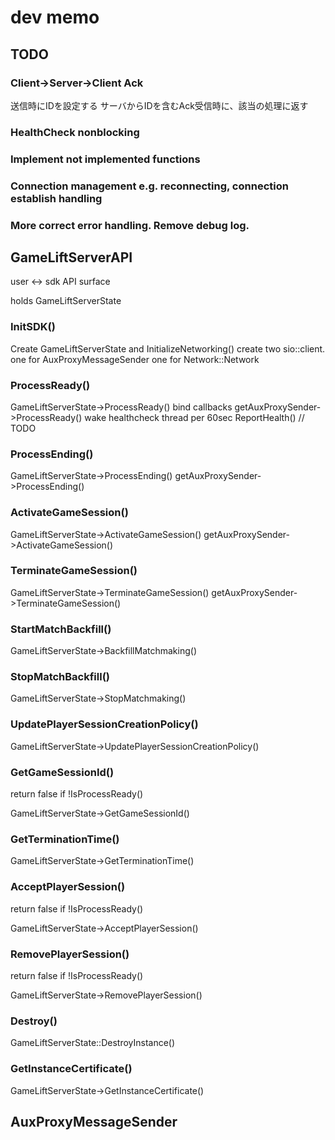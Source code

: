 # dev memo

## TODO

### Client->Server->Client Ack

送信時にIDを設定する
サーバからIDを含むAck受信時に、該当の処理に返す

### HealthCheck nonblocking

### Implement not implemented functions

### Connection management e.g. reconnecting, connection establish handling

### More correct error handling. Remove debug log.

## GameLiftServerAPI

user <-> sdk API surface

holds GameLiftServerState

### InitSDK()

Create GameLiftServerState and InitializeNetworking()
create two sio::client.
one for AuxProxyMessageSender
one for Network::Network

### ProcessReady()

GameLiftServerState->ProcessReady()
bind callbacks
getAuxProxySender->ProcessReady()
wake healthcheck thread
per 60sec ReportHealth() // TODO

### ProcessEnding()

GameLiftServerState->ProcessEnding()
getAuxProxySender->ProcessEnding()

### ActivateGameSession()

GameLiftServerState->ActivateGameSession()
getAuxProxySender->ActivateGameSession()

### TerminateGameSession()

GameLiftServerState->TerminateGameSession()
getAuxProxySender->TerminateGameSession()

### StartMatchBackfill()

GameLiftServerState->BackfillMatchmaking()

### StopMatchBackfill()

GameLiftServerState->StopMatchmaking()

### UpdatePlayerSessionCreationPolicy()

GameLiftServerState->UpdatePlayerSessionCreationPolicy()

### GetGameSessionId()

return false if !IsProcessReady()

GameLiftServerState->GetGameSessionId()

### GetTerminationTime()

GameLiftServerState->GetTerminationTime()

### AcceptPlayerSession()

return false if !IsProcessReady()

GameLiftServerState->AcceptPlayerSession()

### RemovePlayerSession()

return false if !IsProcessReady()

GameLiftServerState->RemovePlayerSession()

### Destroy()

GameLiftServerState::DestroyInstance()

### GetInstanceCertificate()

GameLiftServerState->GetInstanceCertificate()

## AuxProxyMessageSender

